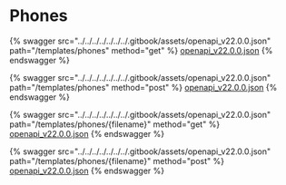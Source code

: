 # Phones

{% swagger src="../../../../../../../.gitbook/assets/openapi_v22.0.0.json" path="/templates/phones" method="get" %}
[openapi_v22.0.0.json](../../../../../../../.gitbook/assets/openapi_v22.0.0.json)
{% endswagger %}

{% swagger src="../../../../../../../.gitbook/assets/openapi_v22.0.0.json" path="/templates/phones" method="post" %}
[openapi_v22.0.0.json](../../../../../../../.gitbook/assets/openapi_v22.0.0.json)
{% endswagger %}

{% swagger src="../../../../../../../.gitbook/assets/openapi_v22.0.0.json" path="/templates/phones/{filename}" method="get" %}
[openapi_v22.0.0.json](../../../../../../../.gitbook/assets/openapi_v22.0.0.json)
{% endswagger %}

{% swagger src="../../../../../../../.gitbook/assets/openapi_v22.0.0.json" path="/templates/phones/{filename}" method="post" %}
[openapi_v22.0.0.json](../../../../../../../.gitbook/assets/openapi_v22.0.0.json)
{% endswagger %}
